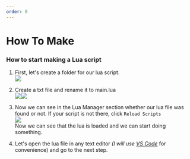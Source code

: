 ```yaml
---
order: 0
---
```


# How To Make

### How to start making a Lua script

1. First, let's create a folder for our lua script.\
![](https://i.imgur.com/llPmGY1.png)

2. Create a txt file and rename it to main.lua\
![](https://i.imgur.com/AgvwKFY.png)![](https://i.imgur.com/NYkIDaR.png)

3. Now we can see in the Lua Manager section whether our lua file was found or not. If your script is not there, click `Reload Scripts`\
![](https://i.imgur.com/O5JTvT7.png) \
Now we can see that the lua is loaded and we can start doing something.

4. Let's open the lua file in any text editor *(I will use [VS Code](https://code.visualstudio.com/)* for convenience) and go to the next step.

